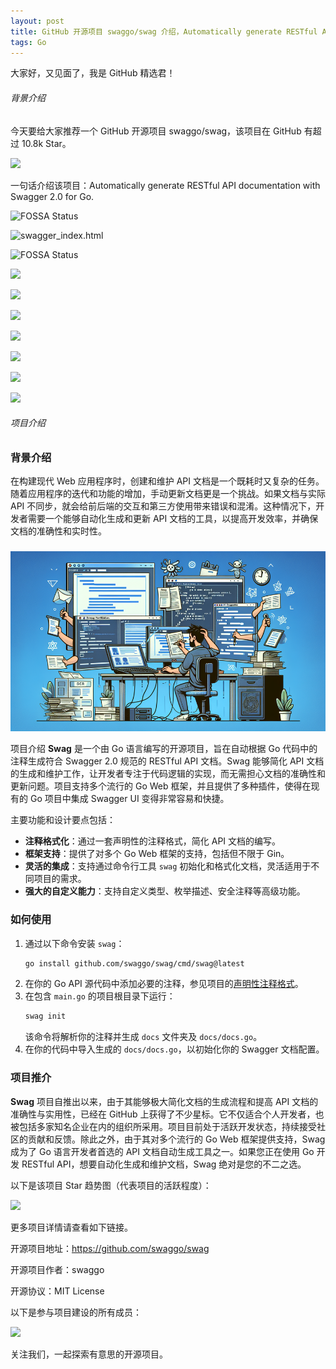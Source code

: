 ```yaml
---
layout: post
title: GitHub 开源项目 swaggo/swag 介绍，Automatically generate RESTful API documentation with Swagger 2.0 for Go.
tags: Go
---
```


大家好，又见面了，我是 GitHub 精选君！

###### 背景介绍

今天要给大家推荐一个 GitHub 开源项目 swaggo/swag，该项目在 GitHub 有超过 10.8k Star。

![](https://stats.deeptrain.net/repo/swaggo/swag/?theme=light)

一句话介绍该项目：Automatically generate RESTful API documentation with Swagger 2.0 for Go.




![FOSSA Status](https://app.fossa.io/api/projects/git%2Bgithub.com%2Fswaggo%2Fswag.svg?type=shield)

![swagger_index.html](https://raw.githubusercontent.com/swaggo/swag/master/assets/swagger-image.png)

![FOSSA Status](https://app.fossa.io/api/projects/git%2Bgithub.com%2Fswaggo%2Fswag.svg?type=large)

![](https://raw.githubusercontent.com/swaggo/swag/master/assets/swaggo.png)

![](https://opencollective.com/swag/contributors.svg?width=890&button=false)

![](https://opencollective.com/swag/backers.svg?width=890)

![](https://opencollective.com/swag/sponsor/0/avatar.svg)

![](https://opencollective.com/swag/sponsor/1/avatar.svg)

![](https://opencollective.com/swag/sponsor/2/avatar.svg)

![](https://opencollective.com/swag/sponsor/3/avatar.svg)


###### 项目介绍

### 背景介绍
在构建现代 Web 应用程序时，创建和维护 API 文档是一个既耗时又复杂的任务。随着应用程序的迭代和功能的增加，手动更新文档更是一个挑战。如果文档与实际 API 不同步，就会给前后端的交互和第三方使用带来错误和混淆。这种情况下，开发者需要一个能够自动化生成和更新 API 文档的工具，以提高开发效率，并确保文档的准确性和实时性。

### 

![](https://raw.githubusercontent.com/ZhuPeng/pic/master/mac/compress_tmp-897aa9b0952792833b78bd0ea324f93b.png)

项目介绍
**Swag** 是一个由 Go 语言编写的开源项目，旨在自动根据 Go 代码中的注释生成符合 Swagger 2.0 规范的 RESTful API 文档。Swag 能够简化 API 文档的生成和维护工作，让开发者专注于代码逻辑的实现，而无需担心文档的准确性和更新问题。项目支持多个流行的 Go Web 框架，并且提供了多种插件，使得在现有的 Go 项目中集成 Swagger UI 变得非常容易和快捷。

主要功能和设计要点包括：
- **注释格式化**：通过一套声明性的注释格式，简化 API 文档的编写。
- **框架支持**：提供了对多个 Go Web 框架的支持，包括但不限于 Gin。
- **灵活的集成**：支持通过命令行工具 `swag` 初始化和格式化文档，灵活适用于不同项目的需求。
- **强大的自定义能力**：支持自定义类型、枚举描述、安全注释等高级功能。

### 如何使用
1. 通过以下命令安装 `swag`：
   ```sh
   go install github.com/swaggo/swag/cmd/swag@latest
   ```
2. 在你的 Go API 源代码中添加必要的注释，参见项目的[声明性注释格式](https://github.com/swaggo/swag#declarative-comments-format)。
3. 在包含 `main.go` 的项目根目录下运行：
   ```sh
   swag init
   ```
   该命令将解析你的注释并生成 `docs` 文件夹及 `docs/docs.go`。
4. 在你的代码中导入生成的 `docs/docs.go`，以初始化你的 Swagger 文档配置。

### 项目推介
**Swag** 项目自推出以来，由于其能够极大简化文档的生成流程和提高 API 文档的准确性与实用性，已经在 GitHub 上获得了不少星标。它不仅适合个人开发者，也被包括多家知名企业在内的组织所采用。项目目前处于活跃开发状态，持续接受社区的贡献和反馈。除此之外，由于其对多个流行的 Go Web 框架提供支持，Swag 成为了 Go 语言开发者首选的 API 文档自动生成工具之一。如果您正在使用 Go 开发 RESTful API，想要自动化生成和维护文档，Swag 绝对是您的不二之选。

以下是该项目 Star 趋势图（代表项目的活跃程度）：

![](https://api.star-history.com/svg?repos=swaggo/swag&type=Timeline)

更多项目详情请查看如下链接。

开源项目地址：https://github.com/swaggo/swag 

开源项目作者：swaggo

开源协议：MIT License

以下是参与项目建设的所有成员：

![](https://contrib.rocks/image?repo=swaggo/swag)

关注我们，一起探索有意思的开源项目。

